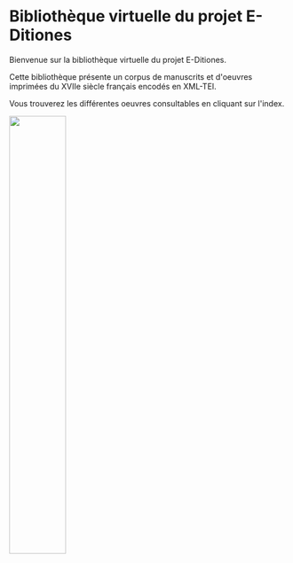 <div class="container">

<h1 class="main-title">Bibliothèque virtuelle du projet E-Ditiones</h1>

<div class="accueil">
<p class=lead>Bienvenue sur la bibliothèque virtuelle du projet E-Ditiones.</p>

<p>Cette bibliothèque présente un corpus de manuscrits et d'oeuvres imprimées du XVIIe siècle français encodés en XML-TEI.

Vous trouverez les différentes oeuvres consultables en cliquant sur l'index.</p>

<img src="resources/images/logo_e-ditiones.png" width="45%"/>

</div>

</div>
